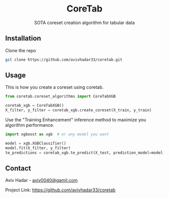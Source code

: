 <h1 align="center">CoreTab</h1>

  <p align="center">
    SOTA coreset creation algorithm for tabular data

<!-- GETTING STARTED -->
## Installation

Clone the repo
   ```sh
   git clone https://github.com/avivhadar33/coretab.git 
   ```

<!-- USAGE EXAMPLES -->
## Usage

This is how you create a coreset using coretab.

```py
from coretab.coreset_algorithms import CoreTabXGB

coretab_xgb = CoreTabXGB()
X_filter, y_filter = coretab_xgb.create_coreset(X_train, y_train)
```
Use the "Training Enhancement" inference method to maximize you algorithm performance.

```py
import xgboost as xgb  # or any model you want

model = xgb.XGBClassifier()
model.fit(X_filter, y_filter)
te_predictions = coretab_xgb.te_predict(X_test, prediction_model=model)
```

<!-- CONTACT -->
## Contact

Aviv Hadar - aviv0040@gamil.com

Project Link: https://github.com/avivhadar33/coretab
